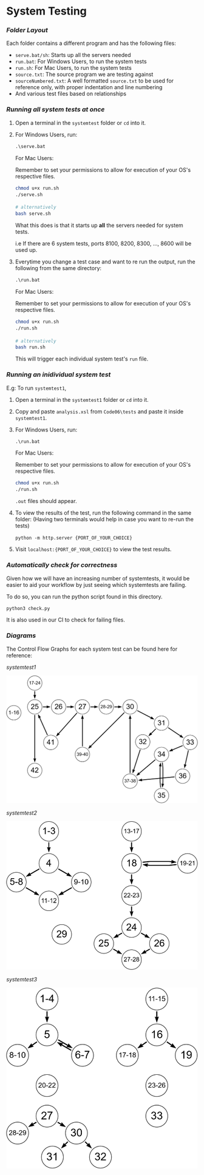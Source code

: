 # System Testing

### _Folder Layout_

Each folder contains a different program and has the following files:

- `serve.bat/sh`: Starts up all the servers needed
- `run.bat`: For Windows Users, to run the system tests
- `run.sh`: For Mac Users, to run the system tests
- `source.txt`: The source program we are testing against
- `sourceNumbered.txt`: A well formatted `source.txt` to be used for reference only,
  with proper indentation and line numbering
- And various test files based on relationships

### _Running all system tests at once_

1. Open a terminal in the `systemtest` folder or `cd` into it.
2. For Windows Users, run:

   ```bat
   .\serve.bat
   ```

   For Mac Users:

   Remember to set your permissions to allow for execution of your OS's respective files.

   ```bash
   chmod u+x run.sh
   ./serve.sh

   # alternatively
   bash serve.sh
   ```

   What this does is that it starts up **all** the servers needed for system tests.

   i.e If there are 6 system tests, ports 8100, 8200, 8300, ..., 8600 will be used up.

3. Everytime you change a test case and want to re run the output, run the following from the same directory:

   ```bat
   .\run.bat
   ```

   For Mac Users:

   Remember to set your permissions to allow for execution of your OS's respective files.

   ```bash
   chmod u+x run.sh
   ./run.sh

   # alternatively
   bash run.sh
   ```

   This will trigger each individual system test's `run` file.

### _Running an inidividual system test_

E.g: To run `systemtest1`,

1.  Open a terminal in the `systemtest1` folder or `cd` into it.
2.  Copy and paste `analysis.xsl` from `Code06\tests` and paste it inside `systemtest1`.
3.  For Windows Users, run:

    ```bat
    .\run.bat
    ```

    For Mac Users:

    Remember to set your permissions to allow for execution of your OS's respective files.

    ```bash
    chmod u+x run.sh
    ./run.sh
    ```

    `.out` files should appear.

4.  To view the results of the test, run the following command in the same folder:
    (Having two terminals would help in case you want to re-run the tests)

    `python -m http.server {PORT_OF_YOUR_CHOICE}`

5.  Visit `localhost:{PORT_OF_YOUR_CHOICE}` to view the test results.

### _Automatically check for correctness_

Given how we will have an increasing number of systemtests,
it would be easier to aid your workflow by just seeing which systemtests are failing.

To do so, you can run the python script found in this directory.

```bash
python3 check.py
```

It is also used in our CI to check for failing files.

### _Diagrams_

The Control Flow Graphs for each system test can be found here for reference:

_systemtest1_

![](/Team06/Tests06/systemtests/systemtest1/systest1cfg.png)

_systemtest2_

![](/Team06/Tests06/systemtests/systemtest2/systest2cfg.png)

_systemtest3_

![](/Team06/Tests06/systemtests/systemtest3/systest3cfg.png)

